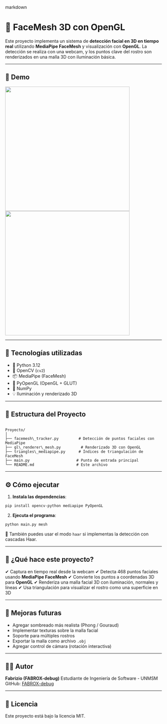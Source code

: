markdown
# 🧠 FaceMesh 3D con OpenGL

Este proyecto implementa un sistema de **detección facial en 3D en tiempo real** utilizando **MediaPipe FaceMesh** y visualización con **OpenGL**. La detección se realiza con una webcam, y los puntos clave del rostro son renderizados en una malla 3D con iluminación básica.

---

## 📸 Demo

<img src="docs/demo_1.png" width="400"/> <img src="docs/demo_2.png" width="400"/>

---

## 🚀 Tecnologías utilizadas

- 🐍 Python 3.12
- 🎥 OpenCV (`cv2`)
- 📦 MediaPipe (FaceMesh)
- 🔺 PyOpenGL (OpenGL + GLUT)
- 🧠 NumPy
- 💡 Iluminación y renderizado 3D

---

## 📁 Estructura del Proyecto

```

Proyecto/
│
├── facemesh\_tracker.py         # Detección de puntos faciales con MediaPipe
├── gl\_renderer\_mesh.py         # Renderizado 3D con OpenGL
├── triangles\_mediapipe.py      # Índices de triangulación de FaceMesh
├── main.py                     # Punto de entrada principal
└── README.md                   # Este archivo

````

---

## ⚙️ Cómo ejecutar

1. **Instala las dependencias**:

```bash
pip install opencv-python mediapipe PyOpenGL
````

2. **Ejecuta el programa**:

```bash
python main.py mesh
```

🔹 También puedes usar el modo `haar` si implementas la detección con cascadas Haar.

---

## 🧠 ¿Qué hace este proyecto?

✔ Captura en tiempo real desde la webcam
✔ Detecta 468 puntos faciales usando **MediaPipe FaceMesh**
✔ Convierte los puntos a coordenadas 3D para **OpenGL**
✔ Renderiza una malla facial 3D con iluminación, normales y líneas
✔ Usa triangulación para visualizar el rostro como una superficie en 3D

---

## 📝 Mejoras futuras

* Agregar sombreado más realista (Phong / Gouraud)
* Implementar texturas sobre la malla facial
* Soporte para múltiples rostros
* Exportar la malla como archivo `.obj`
* Agregar control de cámara (rotación interactiva)

---

## 👨‍💻 Autor

**Fabrizio (FABROX-debug)**
Estudiante de Ingeniería de Software - UNMSM
GitHub: [FABROX-debug](FABROX-debug)

---

## 📄 Licencia

Este proyecto está bajo la licencia MIT.

